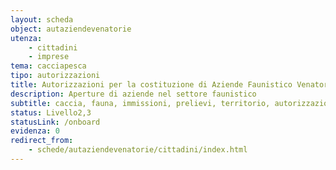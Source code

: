 ```yaml
---
layout: scheda
object: autaziendevenatorie
utenza:
    - cittadini
    - imprese
tema: cacciapesca
tipo: autorizzazioni
title: Autorizzazioni per la costituzione di Aziende Faunistico Venatorie e Aziende Agrituristico Venatorie
description: Aperture di aziende nel settore faunistico
subtitle: caccia, fauna, immissioni, prelievi, territorio, autorizzazioni
status: Livello2,3
statusLink: /onboard
evidenza: 0
redirect_from:
    - schede/autaziendevenatorie/cittadini/index.html
---
```

